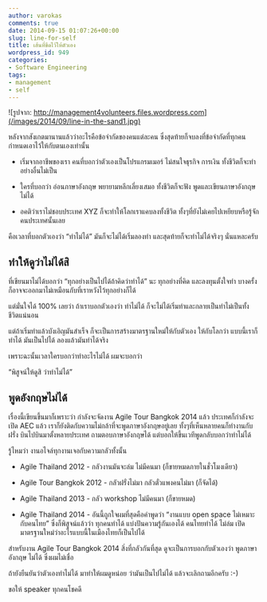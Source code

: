 ```yaml
---
author: varokas
comments: true
date: 2014-09-15 01:07:26+00:00
slug: line-for-self
title: เส้นที่ขีดไว้ให้ตัวเอง
wordpress_id: 949
categories:
- Software Engineering
tags:
- management
- self
---
```


![รูปจาก: http://management4volunteers.files.wordpress.com](/images/2014/09/line-in-the-sand1.jpg)

หลังจากสังเกตมานานแล้วว่าอะไรคือข้อจำกัดของคนแต่ละคน ซึ่งสุดท้ายก็จบลงที่ข้อจำกัดที่ทุกคนกำหนดเอาไว้ให้กับตนเองเท่านั้น





  * เริ่มจากอาชีพของเรา คนที่บอกว่าตัวเองเป็นโปรแกรมเมอร์ ไม่สนใจธุรกิจ การเงิน ทั้งชีวิตก็จะทำอย่างอื่นไม่เป็น


  * ใครที่บอกว่า อ่อนภาษาอังกฤษ พยายามหลีกเลี่ยงเสมอ ทั้งชีวิตก็จะฟัง พูดและเขียนภาษาอังกฤษไม่ได้


  * อคติว่าเราไม่ชอบประเทศ​ XYZ ก็จะทำให้โลกเราแคบลงทั้งชีวิต ทั้งๆที่ยังไม่เคยไปเหยียบหรือรู้จักคนประเทศนั้นเลย



คือเวลาที่บอกตัวเองว่า “ทำไม่ได้” มันก็จะไม่ได้เริ่มลองทำ และสุดท้ายก็จะทำไม่ได้จริงๆ นั่นแหละครับ

<!--more-->



## ทำให้ดูว่าไม่ได้สิ



ที่เขียนมาไม่ได้บอกว่า “ทุกอย่างเป็นไปได้ถ้าคิดว่าทำได้” นะ ทุกอย่างที่คิด และลงทุนตั้งใจทำ บางครั้งก็อาจจะออกมาไม่เหมือนกับที่เราหวังไว้ทุกอย่างก็ได้

แต่มั่นใจได้ 100% เลยว่า ถ้าเราบอกตัวเองว่า ทำไม่ได้ ก็จะไม่ได้เริ่มทำและกลายเป็นทำไม่เป็นทั้งชีวิตแน่นอน

แต่ถ้าเริ่มทำแล้วบังเอิญมันสำเร็จ ก็จะเป็นการสร้างมาตรฐานใหม่ให้กับตัวเอง ให้กับโลกว่า แบบนี้เราก็ทำได้ มันเป็นไปได้ ลองแล้วมันทำได้จริง

เพราะฉะนั้นเวลาใครบอกว่าทำอะไรไม่ได้ ผมจะบอกว่า

“พิสูจน์ให้ดูสิ ว่าทำไม่ได้”



## พูดอังกฤษไม่ได้



เรื่องนี้เขียนขึ้นมาก็เพราะว่า กำลังจะจัดงาน Agile Tour Bangkok 2014 แล้ว ประเทศก็กำลังจะเปิด AEC แล้ว เราก็ยังติดกับความไม่กล้าที่จะพูดภาษาอังกฤษอยู่เลย ทั้งๆที่เห็นหลายคนก็ทำงานกับฝรั่ง บินไปบินมาตั้งหลายประเทศ ถามตอบภาษาอังกฤษได้ แต่บอกให้ขึ้นเวทีพูดกลับบอกว่าทำไม่ได้

รู้ไหมว่า งานอไจล์ทุกงานเจอกับความกลัวทั้งนั้น





  * Agile Thailand 2012 - กลัวงานมันจะล่ม ไม่มีคนมา (ก็ขายหมดภายในชั่วโมงเดียว)


  * Agile Tour Bangkok 2012 - กลัวฝรั่งไม่มา กลัวตั๋วแพงคนไม่มา (ก็จัดได้)


  * Agile Thailand 2013 - กลัว workshop ไม่มีคนมา (ก็ขายหมด)


  * Agile Thailand 2014 - อันนี้ถูกใจผมที่สุดคือคำพูดว่า “งานแบบ open space ไม่เหมาะกับคนไทย” ซึ่งก็พิสูจน์แล้วว่า ทุกคนทำได้ แบ่งปันความรู้กันเองได้ คนไทยทำได้ ไม่ล่ม เปิดมาตรฐานใหม่ว่าอะไรแบบนี้ในเมืองไทยก็เป็นไปได้



สำหรับงาน Agile Tour Bangkok 2014 สิ่งที่กลัวกันที่สุด ดูจะเป็นการบอกกับตัวเองว่า พูดภาษาอังกฤษ ไม่ได้ ซึ่งผมไม่เชื่อ

ถ้ายังยืนยันว่าตัวเองทำไม่ได้ มาทำให้ผมดูหน่อย ว่ามันเป็นไปไม่ได้ แล้วจะเลิกถามอีกครับ :-)

ขอให้ speaker ทุกคนโชคดี
